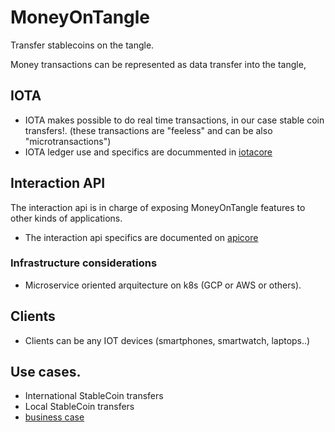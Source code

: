 # MoneyOnTangle

Transfer stablecoins  on the tangle. 

Money transactions can be represented as data transfer into the tangle,

## IOTA 

* IOTA makes possible to do real time transactions, 
in our case stable coin transfers!. (these transactions are "feeless" and can be also "microtransactions") 
* IOTA ledger use and specifics are docummented in [iotacore](/iotacore/README.md)

## Interaction API

The interaction api is in charge of exposing MoneyOnTangle features to other kinds of applications.  

* The interaction api specifics are documented on [apicore](https://github.com/jcortes/easygiro-server)

### Infrastructure considerations 

* Microservice oriented arquitecture on k8s (GCP or AWS or others).

## Clients
* Clients can be any IOT devices (smartphones, smartwatch, laptops..) 

## Use cases. 
* International StableCoin transfers
* Local StableCoin transfers 
* [business case](bussiness-case-study.md)





